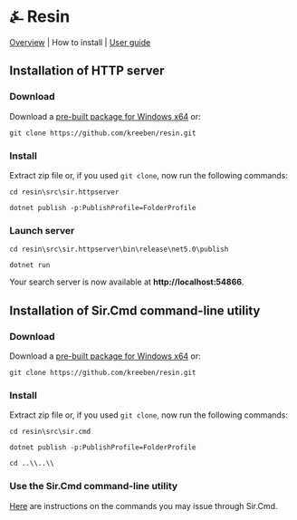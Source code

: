 # &#9084; Resin

[Overview](https://github.com/kreeben/resin/blob/master/README.md) | How to install | [User guide](https://github.com/kreeben/resin/blob/master/USER-GUIDE.md) 

## Installation of HTTP server

### Download
 
Download a [pre-built package for Windows x64](https://github.com/kreeben/resin/releases/download/v0.4.0.5/sir.httpserver.win-x64.zip) or:

`git clone https://github.com/kreeben/resin.git`

### Install

Extract zip file or, if you used `git clone`, now run the following commands:  

`cd resin\src\sir.httpserver`  

`dotnet publish -p:PublishProfile=FolderProfile`

### Launch server

`cd resin\src\sir.httpserver\bin\release\net5.0\publish`  

`dotnet run`

Your search server is now available at **http://localhost:54866**.

## Installation of Sir.Cmd command-line utility

### Download
 
Download a [pre-built package for Windows x64](https://github.com/kreeben/resin/releases/download/v0.4.0.5/sir.cmd.win-x64.zip) or:

`git clone https://github.com/kreeben/resin.git`

### Install

Extract zip file or, if you used `git clone`, now run the following commands:  

`cd resin\src\sir.cmd`  

`dotnet publish -p:PublishProfile=FolderProfile`

`cd ..\\..\\`

### Use the Sir.Cmd command-line utility

[Here](https://github.com/kreeben/resin/blob/master/src/Sir.Cmd/README.md) are instructions on the commands you may issue through Sir.Cmd.